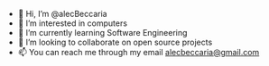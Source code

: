 - 👋 Hi, I’m @alecBeccaria
- 👀 I’m interested in computers
- 🌱 I’m currently learning Software Engineering
- 💞️ I’m looking to collaborate on open source projects
- 📫 You can reach me through my email alecbeccaria@gmail.com

<!---
alecBeccaria/alecBeccaria is a ✨ special ✨ repository because its `README.md` (this file) appears on your GitHub profile.
You can click the Preview link to take a look at your changes.
--->
